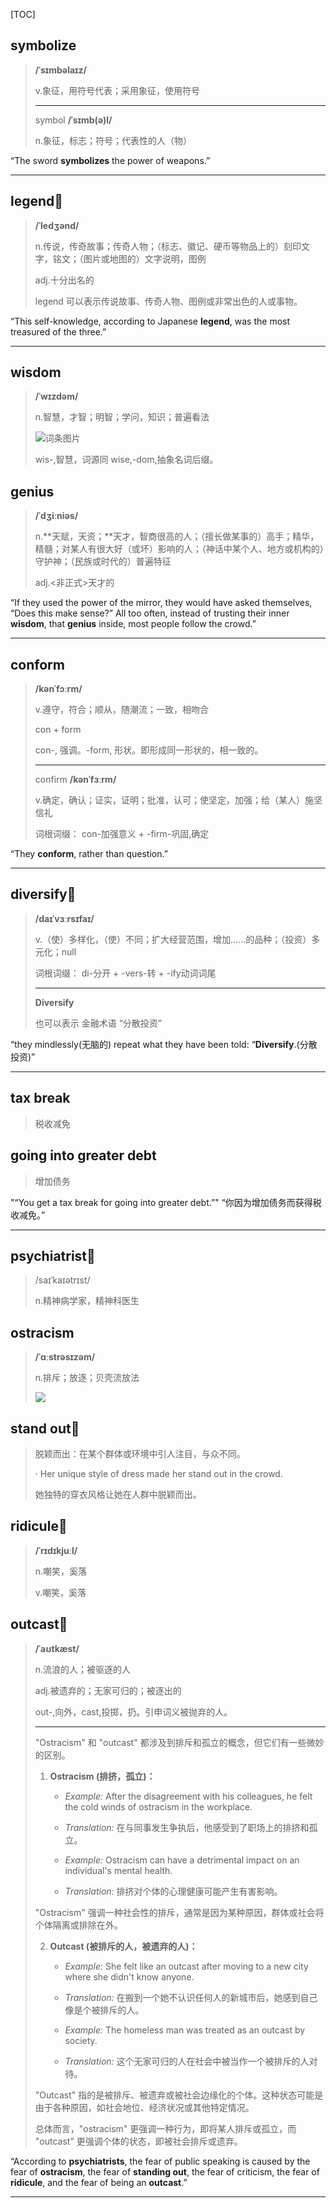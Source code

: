 [TOC]

## symbolize

> **/ˈsɪmbəlaɪz/**
>
> v.象征，用符号代表；采用象征，使用符号
>
> ---
>
> symbol **/ˈsɪmb(ə)l/**
>
> n.象征，标志；符号；代表性的人（物）

“The sword **symbolizes** the power of weapons.”

---

## legend🚩

>**/ˈledʒənd/**
>
>n.传说，传奇故事；传奇人物；（标志、徽记、硬币等物品上的）刻印文字，铭文；（图片或地图的）文字说明，图例
>
>adj.十分出名的
>
>legend 可以表示传说故事、传奇人物、图例或非常出色的人或事物。

“This self-knowledge, according to Japanese **legend**, was the most treasured of the three.”

---

## wisdom

> **/ˈwɪzdəm/**
>
> n.智慧，才智；明智；学问，知识；普遍看法
>
> ![词条图片](https://ydlunacommon-cdn.nosdn.127.net/e18fe8049dd8a7e2f738170f8eb9c333.jpg?)
>
> wis-,智慧，词源同 wise,-dom,抽象名词后缀。

## genius

> **/ˈdʒiːniəs/**
>
> n.**天赋，天资；**天才，智商很高的人；（擅长做某事的）高手；精华，精髓；对某人有很大好（或坏）影响的人；（神话中某个人、地方或机构的）守护神；（民族或时代的）普遍特征
>
> adj.<非正式>天才的

“If they used the power of the mirror, they would have asked themselves, “Does this make sense?” All too often, instead of trusting their inner **wisdom**, that **genius** inside, most people follow the crowd.”

---

## conform

> **/kənˈfɔːrm/**
>
> v.遵守，符合；顺从，随潮流；一致，相吻合
>
> con + form
>
> con-, 强调。-form, 形状。即形成同一形状的，相一致的。
>
> ---
>
> confirm **/kənˈfɜːrm/**
>
> v.确定，确认；证实，证明；批准，认可；使坚定，加强；给（某人）施坚信礼
>
> 词根词缀： con-加强意义 + -firm-巩固,确定

“They **conform**, rather than question.”

---

## diversify🚩

> **/daɪˈvɜːrsɪfaɪ/**
>
> v.（使）多样化，（使）不同；扩大经营范围，增加……的品种；（投资）多元化；null
>
> 词根词缀： di-分开 + -vers-转 + -ify动词词尾
>
> ---
>
> **Diversify**
>
> 也可以表示 金融术语 “分散投资”

“they mindlessly(无脑的) repeat what they have been told: “**Diversify**.(分散投资)”

---

## tax break

> 税收减免

## going into greater debt

> 增加债务

"“You get a tax break for going into greater debt.”" “你因为增加债务而获得税收减免。”

---

## psychiatrist🚩

> /saɪˈkaɪətrɪst/
>
> n.精神病学家，精神科医生

## ostracism

> **/ˈɑːstrəsɪzəm/**
>
> n.排斥；放逐；贝壳流放法
>
> ![](https://ydlunacommon-cdn.nosdn.127.net/eb2efb336029b9b341537a75a4b5809f.jpg?)

## stand out🚩

> 脱颖而出：在某个群体或环境中引人注目，与众不同。
>
> · Her unique style of dress made her stand out in the crowd.
>
> 她独特的穿衣风格让她在人群中脱颖而出。

## ridicule🚩

> **/ˈrɪdɪkjuːl/**
>
> n.嘲笑，奚落
>
> v.嘲笑，奚落

## outcast🚩

> **/ˈaʊtkæst/**
>
> n.流浪的人；被驱逐的人
>
> adj.被遗弃的；无家可归的；被逐出的
>
> out-,向外，cast,投掷，扔。引申词义被抛弃的人。
>
> ---
>
> "Ostracism" 和 "outcast" 都涉及到排斥和孤立的概念，但它们有一些微妙的区别。
>
> 1. **Ostracism (排挤，孤立)：**
>    - *Example:* After the disagreement with his colleagues, he felt the cold winds of ostracism in the workplace.
>    - *Translation:* 在与同事发生争执后，他感受到了职场上的排挤和孤立。
>
>    - *Example:* Ostracism can have a detrimental impact on an individual's mental health.
>    - *Translation:* 排挤对个体的心理健康可能产生有害影响。
>
> "Ostracism" 强调一种社会性的排斥，通常是因为某种原因，群体或社会将个体隔离或排除在外。
>
> 2. **Outcast (被排斥的人，被遗弃的人)：**
>    - *Example:* She felt like an outcast after moving to a new city where she didn't know anyone.
>    - *Translation:* 在搬到一个她不认识任何人的新城市后，她感到自己像是个被排斥的人。
>
>    - *Example:* The homeless man was treated as an outcast by society.
>    - *Translation:* 这个无家可归的人在社会中被当作一个被排斥的人对待。
>
> "Outcast" 指的是被排斥、被遗弃或被社会边缘化的个体。这种状态可能是由于各种原因，如社会地位、经济状况或其他特定情况。
>
> 总体而言，"ostracism" 更强调一种行为，即将某人排斥或孤立，而 "outcast" 更强调个体的状态，即被社会排斥或遗弃。

“According to **psychiatrists**, the fear of public speaking is caused by the fear of **ostracism**, the fear of **standing out**, the fear of criticism, the fear of **ridicule**, and the fear of being an **outcast**.”

---